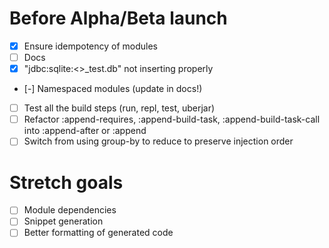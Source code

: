 # Before Alpha/Beta launch

- [x] Ensure idempotency of modules
- [ ] Docs
- [x] "jdbc:sqlite:<<sanitized>>_test.db" not inserting properly
- [-] Namespaced modules (update in docs!)
- [ ] Test all the build steps (run, repl, test, uberjar)
- [ ] Refactor :append-requires, :append-build-task, :append-build-task-call into :append-after or :append
- [ ] Switch from using group-by to reduce to preserve injection order
# Stretch goals

- [ ] Module dependencies
- [ ] Snippet generation
- [ ] Better formatting of generated code
